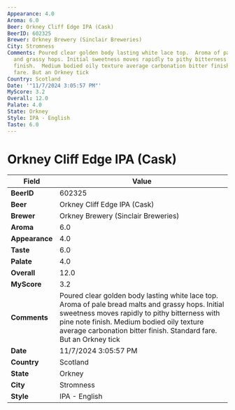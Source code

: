 ```yaml
---
Appearance: 4.0
Aroma: 6.0
Beer: Orkney Cliff Edge IPA (Cask)
BeerID: 602325
Brewer: Orkney Brewery (Sinclair Breweries)
City: Stromness
Comments: Poured clear golden body lasting white lace top.  Aroma of pale bread malts
  and grassy hops. Initial sweetness moves rapidly to pithy bitterness with pine note
  finish.  Medium bodied oily texture average carbonation bitter finish.  Standard
  fare. But an Orkney tick
Country: Scotland
Date: '"11/7/2024 3:05:57 PM"'
MyScore: 3.2
Overall: 12.0
Palate: 4.0
State: Orkney
Style: IPA - English
Taste: 6.0
---
```


# Orkney Cliff Edge IPA (Cask)

| Field         | Value |
|---------------|-------|
| **BeerID** | 602325 |
| **Beer** | Orkney Cliff Edge IPA (Cask) |
| **Brewer** | Orkney Brewery (Sinclair Breweries) |
| **Aroma** | 6.0 |
| **Appearance** | 4.0 |
| **Taste** | 6.0 |
| **Palate** | 4.0 |
| **Overall** | 12.0 |
| **MyScore** | 3.2 |
| **Comments** | Poured clear golden body lasting white lace top.  Aroma of pale bread malts and grassy hops. Initial sweetness moves rapidly to pithy bitterness with pine note finish.  Medium bodied oily texture average carbonation bitter finish.  Standard fare. But an Orkney tick |
| **Date** | 11/7/2024 3:05:57 PM |
| **Country** | Scotland |
| **State** | Orkney |
| **City** | Stromness |
| **Style** | IPA - English |
